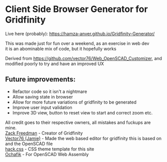 # Client Side Browser Generator for Gridfinity
Live here (probably): https://hamza-anver.github.io/Gridfinity-Generator/

This was made just for fun over a weekend, as an exercise in web dev <br>
it is an abominable mix of code, but it hopefully works <br>

Derived from https://github.com/vector76/Web_OpenSCAD_Customizer, and modified poorly to try and have an improved UX

## Future improvements:
- Refactor code so it isn't a nightmare
- Allow saving state in browser
- Allow for more future variations of gridfinity to be generated
- Improve user input validation
- Improve 3D view, button to reset view to start and correct zoom etc.

All credit goes to their respective owners, all mistakes and fuckups are mine. <br>
<a href="https://zackfreedman.com/">Zack Freedman</a> - Creator of Gridfinity <br>
<a href="https://github.com/vector76">Vector76 (Jamie)</a> - Made the web based editor for gridfinity this is based on and the OpenSCAD file<br>
<a href="https://sukima.github.io/hackcss-ext/">hack.css</a> - CSS theme template for this site <br>
<a href="https://github.com/ochafik/openscad-wasm">Ochafik</a> - For OpenSCAD Web Assembly <br>

